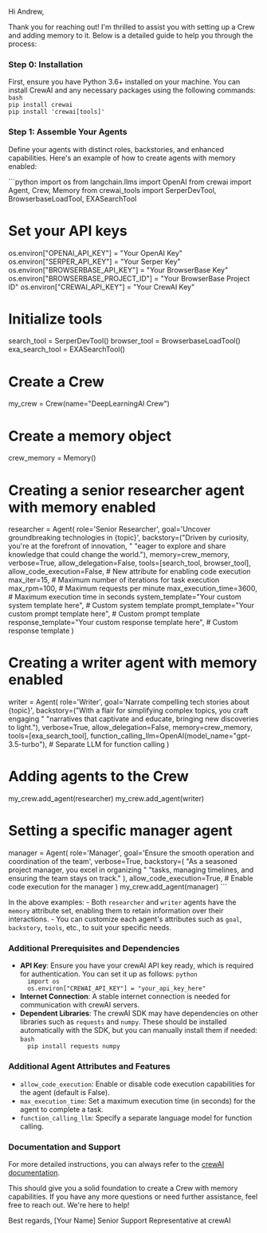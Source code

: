 <p>Hi Andrew,</p>
<p>Thank you for reaching out! I'm thrilled to assist you with setting up a Crew and adding memory to it. Below is a detailed guide to help you through the process:</p>
<h3>Step 0: Installation</h3>
<p>First, ensure you have Python 3.6+ installed on your machine. You can install CrewAI and any necessary packages using the following commands:
<code>bash
pip install crewai
pip install 'crewai[tools]'</code></p>
<h3>Step 1: Assemble Your Agents</h3>
<p>Define your agents with distinct roles, backstories, and enhanced capabilities. Here's an example of how to create agents with memory enabled:</p>
<p>```python
import os
from langchain.llms import OpenAI
from crewai import Agent, Crew, Memory
from crewai_tools import SerperDevTool, BrowserbaseLoadTool, EXASearchTool</p>
<h1>Set your API keys</h1>
<p>os.environ["OPENAI_API_KEY"] = "Your OpenAI Key"
os.environ["SERPER_API_KEY"] = "Your Serper Key"
os.environ["BROWSERBASE_API_KEY"] = "Your BrowserBase Key"
os.environ["BROWSERBASE_PROJECT_ID"] = "Your BrowserBase Project ID"
os.environ["CREWAI_API_KEY"] = "Your CrewAI Key"</p>
<h1>Initialize tools</h1>
<p>search_tool = SerperDevTool()
browser_tool = BrowserbaseLoadTool()
exa_search_tool = EXASearchTool()</p>
<h1>Create a Crew</h1>
<p>my_crew = Crew(name="DeepLearningAI Crew")</p>
<h1>Create a memory object</h1>
<p>crew_memory = Memory()</p>
<h1>Creating a senior researcher agent with memory enabled</h1>
<p>researcher = Agent(
    role='Senior Researcher',
    goal='Uncover groundbreaking technologies in {topic}',
    backstory=("Driven by curiosity, you're at the forefront of innovation, "
               "eager to explore and share knowledge that could change the world."),
    memory=crew_memory,
    verbose=True,
    allow_delegation=False,
    tools=[search_tool, browser_tool],
    allow_code_execution=False,  # New attribute for enabling code execution
    max_iter=15,  # Maximum number of iterations for task execution
    max_rpm=100,  # Maximum requests per minute
    max_execution_time=3600,  # Maximum execution time in seconds
    system_template="Your custom system template here",  # Custom system template
    prompt_template="Your custom prompt template here",  # Custom prompt template
    response_template="Your custom response template here",  # Custom response template
)</p>
<h1>Creating a writer agent with memory enabled</h1>
<p>writer = Agent(
    role='Writer',
    goal='Narrate compelling tech stories about {topic}',
    backstory=("With a flair for simplifying complex topics, you craft engaging "
               "narratives that captivate and educate, bringing new discoveries to light."),
    verbose=True,
    allow_delegation=False,
    memory=crew_memory,
    tools=[exa_search_tool],
    function_calling_llm=OpenAI(model_name="gpt-3.5-turbo"),  # Separate LLM for function calling
)</p>
<h1>Adding agents to the Crew</h1>
<p>my_crew.add_agent(researcher)
my_crew.add_agent(writer)</p>
<h1>Setting a specific manager agent</h1>
<p>manager = Agent(
    role='Manager',
    goal='Ensure the smooth operation and coordination of the team',
    verbose=True,
    backstory=(
        "As a seasoned project manager, you excel in organizing "
        "tasks, managing timelines, and ensuring the team stays on track."
    ),
    allow_code_execution=True,  # Enable code execution for the manager
)
my_crew.add_agent(manager)
```</p>
<p>In the above examples:
- Both <code>researcher</code> and <code>writer</code> agents have the <code>memory</code> attribute set, enabling them to retain information over their interactions.
- You can customize each agent's attributes such as <code>goal</code>, <code>backstory</code>, <code>tools</code>, etc., to suit your specific needs.</p>
<h3>Additional Prerequisites and Dependencies</h3>
<ul>
<li><strong>API Key</strong>: Ensure you have your crewAI API key ready, which is required for authentication. You can set it up as follows:
  <code>python
  import os
  os.environ["CREWAI_API_KEY"] = "your_api_key_here"</code></li>
<li><strong>Internet Connection</strong>: A stable internet connection is needed for communication with crewAI servers.</li>
<li><strong>Dependent Libraries</strong>: The crewAI SDK may have dependencies on other libraries such as <code>requests</code> and <code>numpy</code>. These should be installed automatically with the SDK, but you can manually install them if needed:
  <code>bash
  pip install requests numpy</code></li>
</ul>
<h3>Additional Agent Attributes and Features</h3>
<ul>
<li><code>allow_code_execution</code>: Enable or disable code execution capabilities for the agent (default is False).</li>
<li><code>max_execution_time</code>: Set a maximum execution time (in seconds) for the agent to complete a task.</li>
<li><code>function_calling_llm</code>: Specify a separate language model for function calling.</li>
</ul>
<h3>Documentation and Support</h3>
<p>For more detailed instructions, you can always refer to the <a href="https://docs.crewai.com/how-to/Creating-a-Crew-and-kick-it-off/">crewAI documentation</a>.</p>
<p>This should give you a solid foundation to create a Crew with memory capabilities. If you have any more questions or need further assistance, feel free to reach out. We're here to help!</p>
<p>Best regards,
[Your Name]
Senior Support Representative at crewAI</p>